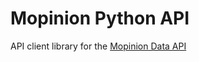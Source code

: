 # Mopinion Python API

API client library for the [Mopinion Data API](https://developer.mopinion.com/api/)
